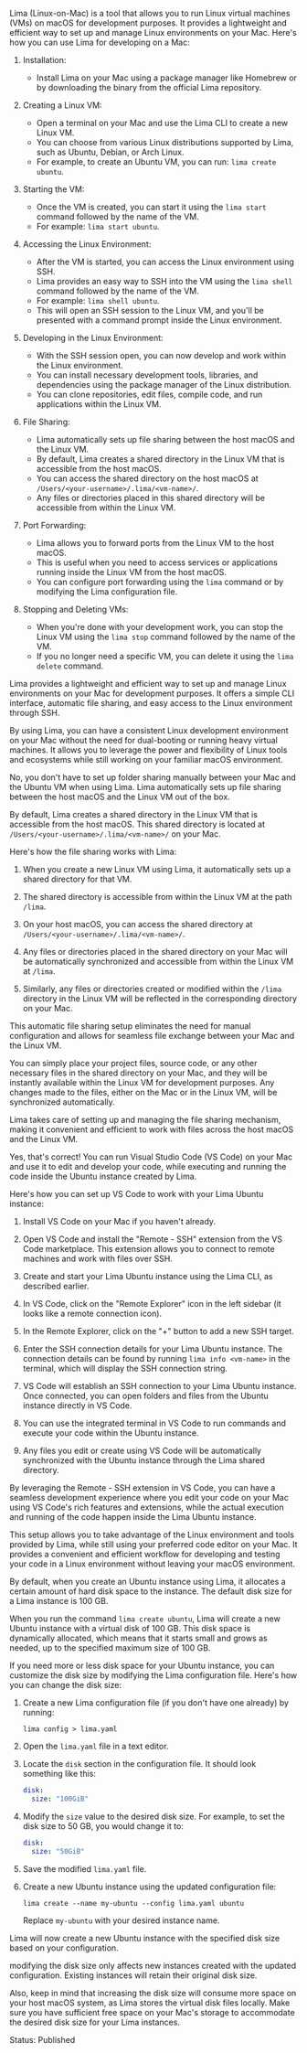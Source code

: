 Lima (Linux-on-Mac) is a tool that allows you to run Linux virtual machines (VMs) on macOS for development purposes. It provides a lightweight and efficient way to set up and manage Linux environments on your Mac. Here's how you can use Lima for developing on a Mac:

1. Installation:
   - Install Lima on your Mac using a package manager like Homebrew or by downloading the binary from the official Lima repository.

2. Creating a Linux VM:
   - Open a terminal on your Mac and use the Lima CLI to create a new Linux VM.
   - You can choose from various Linux distributions supported by Lima, such as Ubuntu, Debian, or Arch Linux.
   - For example, to create an Ubuntu VM, you can run: `lima create ubuntu`.

3. Starting the VM:
   - Once the VM is created, you can start it using the `lima start` command followed by the name of the VM.
   - For example: `lima start ubuntu`.

4. Accessing the Linux Environment:
   - After the VM is started, you can access the Linux environment using SSH.
   - Lima provides an easy way to SSH into the VM using the `lima shell` command followed by the name of the VM.
   - For example: `lima shell ubuntu`.
   - This will open an SSH session to the Linux VM, and you'll be presented with a command prompt inside the Linux environment.

5. Developing in the Linux Environment:
   - With the SSH session open, you can now develop and work within the Linux environment.
   - You can install necessary development tools, libraries, and dependencies using the package manager of the Linux distribution.
   - You can clone repositories, edit files, compile code, and run applications within the Linux VM.

6. File Sharing:
   - Lima automatically sets up file sharing between the host macOS and the Linux VM.
   - By default, Lima creates a shared directory in the Linux VM that is accessible from the host macOS.
   - You can access the shared directory on the host macOS at `/Users/<your-username>/.lima/<vm-name>/`.
   - Any files or directories placed in this shared directory will be accessible from within the Linux VM.

7. Port Forwarding:
   - Lima allows you to forward ports from the Linux VM to the host macOS.
   - This is useful when you need to access services or applications running inside the Linux VM from the host macOS.
   - You can configure port forwarding using the `lima` command or by modifying the Lima configuration file.

8. Stopping and Deleting VMs:
   - When you're done with your development work, you can stop the Linux VM using the `lima stop` command followed by the name of the VM.
   - If you no longer need a specific VM, you can delete it using the `lima delete` command.

Lima provides a lightweight and efficient way to set up and manage Linux environments on your Mac for development purposes. It offers a simple CLI interface, automatic file sharing, and easy access to the Linux environment through SSH.

By using Lima, you can have a consistent Linux development environment on your Mac without the need for dual-booting or running heavy virtual machines. It allows you to leverage the power and flexibility of Linux tools and ecosystems while still working on your familiar macOS environment.

No, you don't have to set up folder sharing manually between your Mac and the Ubuntu VM when using Lima. Lima automatically sets up file sharing between the host macOS and the Linux VM out of the box.

By default, Lima creates a shared directory in the Linux VM that is accessible from the host macOS. This shared directory is located at `/Users/<your-username>/.lima/<vm-name>/` on your Mac.

Here's how the file sharing works with Lima:

1. When you create a new Linux VM using Lima, it automatically sets up a shared directory for that VM.

2. The shared directory is accessible from within the Linux VM at the path `/lima`.

3. On your host macOS, you can access the shared directory at `/Users/<your-username>/.lima/<vm-name>/`.

4. Any files or directories placed in the shared directory on your Mac will be automatically synchronized and accessible from within the Linux VM at `/lima`.

5. Similarly, any files or directories created or modified within the `/lima` directory in the Linux VM will be reflected in the corresponding directory on your Mac.

This automatic file sharing setup eliminates the need for manual configuration and allows for seamless file exchange between your Mac and the Linux VM.

You can simply place your project files, source code, or any other necessary files in the shared directory on your Mac, and they will be instantly available within the Linux VM for development purposes. Any changes made to the files, either on the Mac or in the Linux VM, will be synchronized automatically.

Lima takes care of setting up and managing the file sharing mechanism, making it convenient and efficient to work with files across the host macOS and the Linux VM.

Yes, that's correct! You can run Visual Studio Code (VS Code) on your Mac and use it to edit and develop your code, while executing and running the code inside the Ubuntu instance created by Lima.

Here's how you can set up VS Code to work with your Lima Ubuntu instance:

1. Install VS Code on your Mac if you haven't already.

2. Open VS Code and install the "Remote - SSH" extension from the VS Code marketplace. This extension allows you to connect to remote machines and work with files over SSH.

3. Create and start your Lima Ubuntu instance using the Lima CLI, as described earlier.

4. In VS Code, click on the "Remote Explorer" icon in the left sidebar (it looks like a remote connection icon).

5. In the Remote Explorer, click on the "+" button to add a new SSH target.

6. Enter the SSH connection details for your Lima Ubuntu instance. The connection details can be found by running `lima info <vm-name>` in the terminal, which will display the SSH connection string.

7. VS Code will establish an SSH connection to your Lima Ubuntu instance. Once connected, you can open folders and files from the Ubuntu instance directly in VS Code.

8. You can use the integrated terminal in VS Code to run commands and execute your code within the Ubuntu instance.

9. Any files you edit or create using VS Code will be automatically synchronized with the Ubuntu instance through the Lima shared directory.

By leveraging the Remote - SSH extension in VS Code, you can have a seamless development experience where you edit your code on your Mac using VS Code's rich features and extensions, while the actual execution and running of the code happen inside the Lima Ubuntu instance.

This setup allows you to take advantage of the Linux environment and tools provided by Lima, while still using your preferred code editor on your Mac. It provides a convenient and efficient workflow for developing and testing your code in a Linux environment without leaving your macOS environment.

By default, when you create an Ubuntu instance using Lima, it allocates a certain amount of hard disk space to the instance. The default disk size for a Lima instance is 100 GB.

When you run the command `lima create ubuntu`, Lima will create a new Ubuntu instance with a virtual disk of 100 GB. This disk space is dynamically allocated, which means that it starts small and grows as needed, up to the specified maximum size of 100 GB.

If you need more or less disk space for your Ubuntu instance, you can customize the disk size by modifying the Lima configuration file. Here's how you can change the disk size:

1. Create a new Lima configuration file (if you don't have one already) by running:
   ```
   lima config > lima.yaml
   ```

2. Open the `lima.yaml` file in a text editor.

3. Locate the `disk` section in the configuration file. It should look something like this:
   ```yaml
   disk:
     size: "100GiB"
   ```

4. Modify the `size` value to the desired disk size. For example, to set the disk size to 50 GB, you would change it to:
   ```yaml
   disk:
     size: "50GiB"
   ```

5. Save the modified `lima.yaml` file.

6. Create a new Ubuntu instance using the updated configuration file:
   ```
   lima create --name my-ubuntu --config lima.yaml ubuntu
   ```

   Replace `my-ubuntu` with your desired instance name.

Lima will now create a new Ubuntu instance with the specified disk size based on your configuration.

 modifying the disk size only affects new instances created with the updated configuration. Existing instances will retain their original disk size.

Also, keep in mind that increasing the disk size will consume more space on your host macOS system, as Lima stores the virtual disk files locally. Make sure you have sufficient free space on your Mac's storage to accommodate the desired disk size for your Lima instances.

Status: Published
